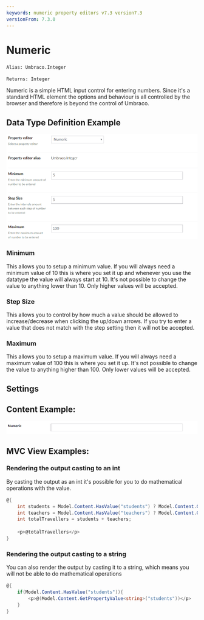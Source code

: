 ```yaml
---
keywords: numeric property editors v7.3 version7.3
versionFrom: 7.3.0
---
```


# Numeric

`Alias: Umbraco.Integer`

`Returns: Integer`

Numeric is a simple HTML input control for entering numbers. Since it's a standard HTML element the options and behaviour is all controlled by the browser and therefore is beyond the control of Umbraco.

## Data Type Definition Example

![Numeric Data Type Definition](images/numeric-datatype.png)

### Minimum
This allows you to setup a minimum value. If you will always need a minimum value of 10 this is where you set it up and whenever you use the datatype the value will always start at 10. It's not possible to change the value to anything lower than 10. Only higher values will be accepted.

### Step Size
This allows you to control by how much a value should be allowed to increase/decrease when clicking the up/down arrows. If you try to enter a value that does not match with the step setting then it will not be accepted.

### Maximum
This allows you to setup a maximum value. If you will always need a maximum value of 100 this is where you set it up. It's not possible to change the value to anything higher than 100. Only lower values will be accepted.

## Settings

## Content Example:

![Numeric Content Definition](images/numeric-content.png)


## MVC View Examples:

### Rendering the output casting to an int
By casting the output as an int it's possible for you to do mathematical operations with the value.

```csharp
@{
    int students = Model.Content.HasValue("students") ? Model.Content.GetPropertyValue<int>("students") : 0;
    int teachers = Model.Content.HasValue("teachers") ? Model.Content.GetPropertyValue<int>("teachers") : 0;
    int totalTravellers = students + teachers;

    <p>@totalTravellers</p>
}
```

### Rendering the output casting to a string
You can also render the output by casting it to a string, which means you will not be able to do mathematical operations

```csharp
@{
    if(Model.Content.HasValue("students")){
        <p>@(Model.Content.GetPropertyValue<string>("students"))</p>
    }
}
```

